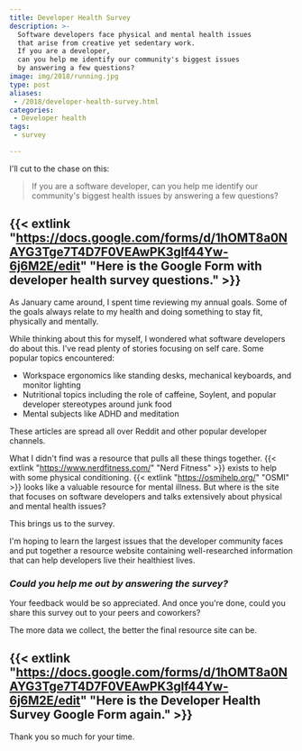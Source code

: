 ```yaml
---
title: Developer Health Survey
description: >-
  Software developers face physical and mental health issues
  that arise from creative yet sedentary work.
  If you are a developer,
  can you help me identify our community's biggest issues
  by answering a few questions?
image: img/2018/running.jpg
type: post
aliases:
 - /2018/developer-health-survey.html
categories:
 - Developer health
tags:
 - survey

---
```


I'll cut to the chase on this:

> If you are a software developer,
> can you help me identify our community's biggest health issues
> by answering a few questions?

## {{< extlink "https://docs.google.com/forms/d/1hOMT8a0NAYG3Tge7T4D7F0VEAwPK3glf44Yw-6j6M2E/edit" "Here is the Google Form with developer health survey questions." >}}

As January came around,
I spent time reviewing my annual goals.
Some of the goals always relate to my health
and doing something to stay fit,
physically and mentally.

While thinking about this for myself,
I wondered what software developers do about this.
I've read plenty of stories focusing on self care.
Some popular topics encountered:

* Workspace ergonomics like standing desks, mechanical keyboards,
  and monitor lighting
* Nutritional topics including the role of caffeine, Soylent,
  and popular developer stereotypes around junk food
* Mental subjects like ADHD and meditation

These articles are spread all over Reddit
and other popular developer channels.

What I didn't find was a resource that pulls all these things together.
{{< extlink "https://www.nerdfitness.com/" "Nerd Fitness" >}} exists to help
with some physical conditioning.
{{< extlink "https://osmihelp.org/" "OSMI" >}} looks like a valuable resource
for mental illness.
But where is the site that focuses on software developers
and talks extensively about physical and mental health issues?

This brings us to the survey.

I'm hoping to learn the largest issues
that the developer community faces
and put together a resource website
containing well-researched information
that can help developers live their healthiest lives.

### *Could you help me out by answering the survey?*

Your feedback would be so appreciated.
And once you're done,
could you share this survey out to your peers and coworkers?

The more data we collect,
the better the final resource site can be.

## {{< extlink "https://docs.google.com/forms/d/1hOMT8a0NAYG3Tge7T4D7F0VEAwPK3glf44Yw-6j6M2E/edit" "Here is the Developer Health Survey Google Form again." >}}

Thank you so much for your time.
